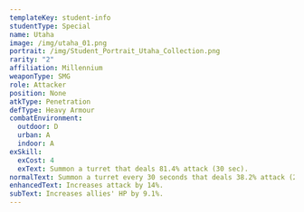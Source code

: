 ```yaml
---
templateKey: student-info
studentType: Special
name: Utaha
image: /img/utaha_01.png
portrait: /img/Student_Portrait_Utaha_Collection.png
rarity: "2"
affiliation: Millennium
weaponType: SMG
role: Attacker
position: None
atkType: Penetration
defType: Heavy Armour
combatEnvironment:
  outdoor: D
  urban: A
  indoor: A
exSkill:
  exCost: 4
  exText: Summon a turret that deals 81.4% attack (30 sec).
normalText: Summon a turret every 30 seconds that deals 38.2% attack (20 seconds).
enhancedText: Increases attack by 14%.
subText: Increases allies' HP by 9.1%.
---
```

